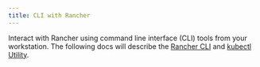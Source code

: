 ```yaml
---
title: CLI with Rancher
---
```


Interact with Rancher using command line interface (CLI) tools from your workstation. The following docs will describe the [Rancher CLI](../reference-guides/cli-with-rancher/rancher-cli.md) and [kubectl Utility](../reference-guides/cli-with-rancher/kubectl-utility.md).